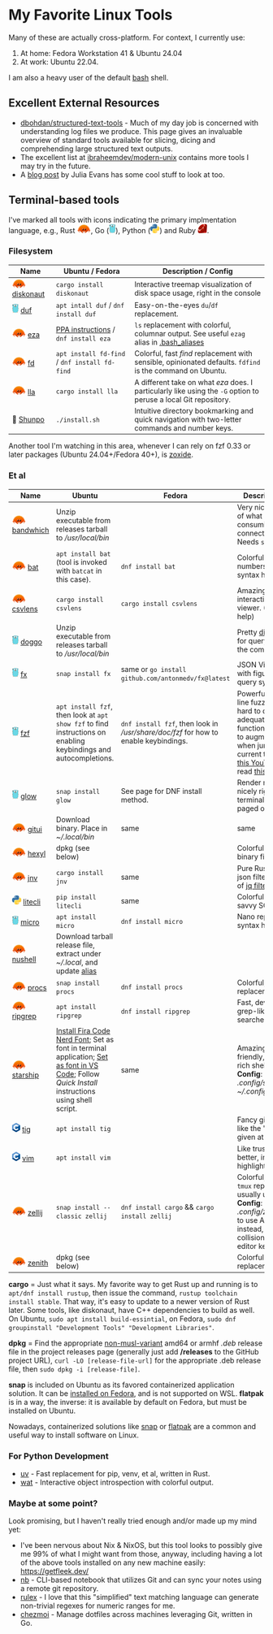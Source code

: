 <!-- markdownlint-disable html -->
# My Favorite Linux Tools

Many of these are actually cross-platform. For context, I currently use:

1. At home: Fedora Workstation 41 & Ubuntu 24.04
3. At work: Ubuntu 22.04.

 I am also a heavy user of the default [bash](https://www.gnu.org/software/bash/) shell.

## Excellent External Resources

* [dbohdan/structured-text-tools](https://github.com/dbohdan/structured-text-tools) - Much of my day job is concerned with understanding log files we 
  produce. This page gives an invaluable overview of standard tools available for slicing, dicing and comprehending large structured text outputs.
* The excellent list at [ibraheemdev/modern-unix](https://github.com/ibraheemdev/modern-unix) contains more tools I may try in the future.
* A [blog post](https://jvns.ca/blog/2022/04/12/a-list-of-new-ish--command-line-tools/) by Julia Evans has some cool stuff to look at too.

## Terminal-based tools

 I've marked all tools with icons indicating the primary implmentation language, e.g., Rust
<a href=https://commons.wikimedia.org/wiki/File:Rustacean-orig-noshadow.svg><img src=images/rustacean.svg height=18/></a>,
Go (<a href=https://github.com/golang-samples/gopher-vector><img src=images/gopher.svg height=18/></a>), Python
(<a href=https://commons.wikimedia.org/wiki/File:Python-logo-notext.svg><img src=images/python.svg height=18/></a>) and Ruby <img src=images/ruby.svg height=18>.

### Filesystem

Name | Ubuntu / Fedora | Description / Config
---- |------------- | -------------------- 
<img src=images/rustacean.svg height=18/> [diskonaut](https://github.com/imsnif/diskonaut/) | `cargo install diskonaut` | Interactive treemap visualization of disk space usage, right in the console
<img src=images/gopher.svg height=18/> [duf](https://github.com/muesli/duf) | `apt intall duf` / `dnf install duf` | Easy-on-the-eyes `du`/`df` replacement.
<img src=images/rustacean.svg height=18> [eza](https://github.com/eza-community/eza) | [PPA instructions](https://eza.rocks/#debian-and-ubuntu)  / `dnf install eza` | `ls` replacement with colorful, columnar output. See useful `ezag` alias in [.bash_aliases](.bash_aliases)
<img src=images/rustacean.svg height=18/> [fd](https://github.com/sharkdp/fd) | `apt install fd-find` / `dnf install fd-find` | Colorful, fast *find* replacement with sensible, opinionated defaults. `fdfind` is the command on Ubuntu.
<img src=images/rustacean.svg height=18> [lla](https://crates.io/crates/lla) | `cargo install lla` | A different take on what *eza* does. I particularly like using the `-G` option to peruse a local Git repository.
🔨 [Shunpo](https://github.com/egurapha/Shunpo) | `./install.sh` | Intuitive directory bookmarking and quick navigation with two-letter commands and number keys.

Another tool I'm watching in this area, whenever I can rely on fzf 0.33 or later packages (Ubuntu 24.04+/Fedora 40+), is [zoxide](https://github.com/ajeetdsouza/zoxide).

### Et al

Name | Ubuntu | Fedora | Description / Config
---- |------- | ------ | --------------------
<img src=images/rustacean.svg height=18/> [bandwhich](https://github.com/imsnif/bandwhich) | Unzip executable from releases tarball to */usr/local/bin* | | Very nice presentation of what programs are consuming bandwith on connections to where. Needs `sudo` to run.
<img src=images/rustacean.svg height=18/> [bat](https://github.com/sharkdp/bat) | `apt install bat` (tool is invoked with `batcat` in this case). | `dnf install bat` | Colorful `cat` with line numbers, paging, and syntax highlighting.
<img src=images/rustacean.svg height=18/> [csvlens](https://github.com/YS-L/csvlens/) | `cargo install csvlens` | `cargo install csvlens` | Amazing command-line interactive CSV file viewer. (H or ? shows help)
<img src=images/gopher.svg height=18/> [doggo](https://github.com/mr-karan/doggo) | Unzip executable from releases tarball to */usr/local/bin* |  | Pretty [dig](https://www.isc.org/bind/) replacement, for querying DNS from the command-line.
<img src=images/gopher.svg height=18/> [fx](https://github.com/antonmedv/fx) | `snap install fx` | same or `go install github.com/antonmedv/fx@latest` | JSON Viewer that helps with figuring out [jq](https://github.com/jqlang/jq) query syntax. | 
<img src=images/gopher.svg height=18> [fzf](https://github.com/junegunn/fzf) | `apt install fzf`, then look at `apt show fzf` to find instructions on enabling keybindings and autocompletions. | `dnf install fzf`, then look in */usr/share/doc/fzf* for how to enable keybindings. | Powerful "command-line fuzzy finder" that is hard to describe adequately. Its *Alt-C* function has allowed me to augment *autojump* when jumping *into* the current tree. Just watch [this YouTube video](https://youtu.be/qgG5Jhi_Els), or read [this blog post](https://andrew-quinn.me/fzf/).
<img src=images/gopher.svg height=18/> [glow](https://github.com/charmbracelet/glow) | `snap install glow` | See page for DNF install method. | Render markdown nicely right in the terminal. Use `-p` for paged output.
<img src=images/rustacean.svg height=18/> [gitui](https://github.com/extrawurst/gitui/) | Download binary. Place in *~/.local/bin* | same | same | Intuitive terminal-based UI to your Git repository. Lacks *tig*'s multi-branch tree view, so both tools are nice to have.
<img src=images/rustacean.svg height=18/> [hexyl](https://github.com/sharkdp/hexyl/) | dpkg (see below) | | Colorful hexadecimal binary file viewer.
<img src=images/rustacean.svg height=18/> [jnv](https://github.com/ynqa/jnv) | `cargo install jnv` | same | Pure Rust interactive json filtering for subset of [jq filters](https://jqlang.github.io/jq/manual/#basic-filters).
<img src=images/python.svg height=18/> [litecli](https://github.com/dbcli/litecli) | `pip install litecli` | same | Colorful autocomplete-savvy SQLite CLI client
<img src=images/gopher.svg height=18/> [micro](https://github.com/zyedidia/micro) | `apt install micro` | `dnf install micro` | Nano replacement with syntax highlighting.
<img src=images/rustacean.svg height=18/> [nushell](https://github.com/nushell/nushell) | Download tarball release file, extract under *~/.local*, and update [alias](.bash_aliases) | | | Fancy uber-capable shell, inspired by PowerShell, but results are more column-and-row based.
<img src=images/rustacean.svg height=18/> [procs](https://github.com/dalance/procs) | `snap install procs` | `dnf install procs` | Colorful, flexible `ps` replacement.
<img src=images/rustacean.svg height=18/> [ripgrep](https://github.com/BurntSushi/ripgrep) | `apt install ripgrep` | `dnf install ripgrep` | Fast, developer-friendly grep-like code searcher.
<img src=images/rustacean.svg height=18/> [starship](https://starship.rs/) | [Install Fira Code Nerd Font](https://github.com/tonsky/FiraCode/wiki/Linux-instructions#installing-with-a-package-manager); Set as font in terminal application; [Set as font in VS Code](https://github.com/tonsky/FiraCode/wiki/VS-Code-Instructions); Follow *Quick Install* instructions using shell script. | same | Amazing developer-friendly, colorful, and rich shell prompt. **Config**: Copy *.config/starship.toml* to *~/.config*
<img src=images/C_Logo.png height=18> [tig](https://jonas.github.io/tig/) | `apt install tig` | | Fancy git browser. I also like the "git lola" variant given at [this blog post](https://medium.com/better-programming/5-git-tricks-that-i-wished-i-have-known-earlier-af1060881880)
<img src=images/C_Logo.png height=18> [vim](https://vim8.org/) | `apt install vim` | | Like trusty old `vi` but better, includes syntax highlighting.
<img src=images/rustacean.svg height=18/> [zellij](https://github.com/zellij-org/zellij) | `snap install --classic zellij` | `dnf install cargo` && `cargo install zellij` | Colorful, user-friendly, `tmux` replacement, that I usually use now.  **Config**: Copy *.config/zellij/config.yaml* to use Alt-S and Alt-Q instead, which avoids collision with *micro* editor keys.
<img src=images/rustacean.svg height=18/> [zenith](https://github.com/bvaisvil/zenith) | dpkg (see below) | | Colorful `top` replacement.

**cargo** = Just what it says. My favorite way to get Rust up and running is to `apt/dnf install rustup`, then issue the command, `rustup toolchain install stable`. That way, it's easy to update to a newer version of Rust later. Some tools, like diskonaut, have C++ dependencies to build as well. On Ubuntu, `sudo apt install build-essintial`, on Fedora, `sudo dnf groupinstall "Development Tools" "Development Libraries"`.

**dpkg** = Find the appropriate
[non-musl-variant](https://www.musl-libc.org/faq.html) amd64 or armhf *.deb* release
file in the project releases page (generally just add **/releases** to the GitHub
project URL), `curl -LO [release-file-url]` for the appropriate .deb release file,
then `sudo dpkg -i [release-file]`.

**snap** is included on Ubuntu as its favored containerized application solution.
It can be [installed on Fedora](https://snapcraft.io/install/snap-store/fedora),
and is not supported on WSL. **flatpak** is in a way, the inverse: it is available
by default on Fedora, but must be installed on Ubuntu.

Nowadays, containerized solutions like [snap](https://snapcraft.io/about) or
[flatpak](https://flathub.org/about) are a common and useful way to install
software on Linux.

### For Python Development

* [uv](https://docs.astral.sh/uv/) - Fast replacement for pip, venv, et al, written in Rust.
* [wat](https://igrek51.github.io/wat/) - Interactive object introspection with colorful output.

### Maybe at some point?

Look promising, but I haven't really tried enough and/or made up my mind yet:

* I've been nervous about Nix & NixOS, but this tool looks to possibly give me 99%
  of what I might want from those, anyway, including having a lot of the above
  tools installed on any new machine easily: https://getfleek.dev/
* [nb](https://github.com/xwmx/nb) - CLI-based notebook that utilizes Git and can
  sync your notes using a remote git repository.
* [rulex](https://rulex-rs.github.io/) - I love that this "simplified" text matching language can generate non-trivial regexes for numeric ranges for me.
* [chezmoi](https://www.chezmoi.io/) - Manage dotfiles across machines leveraging Git, written in Go.

